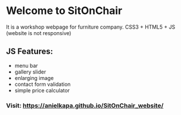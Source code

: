 
# Welcome to SitOnChair
It is a workshop webpage for furniture company.
CSS3 + HTML5 + JS (website is not responsive)

## JS Features:
- menu bar
- gallery slider
- enlarging image
- contact form validation
- simple price calculator

### Visit: https://anielkapa.github.io/SitOnChair_website/

